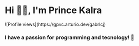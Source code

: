    
<h1 align="left">Hi 👋🏽, I'm Prince Kalra</h1>
![Profile views](https://gpvc.arturio.dev/gabrlcj)

<h3 align="left">I have a passion for programming and tecnology! 🚀</h3>
